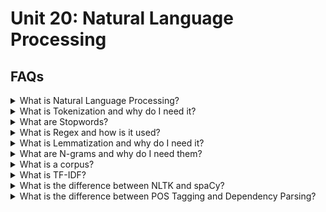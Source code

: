 # Unit 20: Natural Language Processing

## FAQs

<details>
<summary>What is Natural Language Processing?</summary>

Natural Language Processing (NLP) is the development of technology that works with translating human language components into something a computer can work with.   NLP is at work anytime you interact with technology that responds to your language inputs.  It can be thought of as processing human language into computer inputs.

Examples include:
- Spell Checker.
- Talking to Alexa, Siri or Google Assistant.
- Voice to text on mobile devices.

Computer speak is very specific; its unambigous, literal, methodical and mathematical.  Human language is quite the opposite - Words can share multiple meanings when used in different contexts, despite being spelled the same or sounding the same.

When translating words between languages, direct word for word translation will often sound nonsensical because the order of the words and cultural sayings vary.  Even different dialects of the same language can have words or sayings that mean different things depending on your geography.

NLP allows a joining of computer speak with human speak to develop intricate tech that can understand language.

</details>
<details>
<summary>What is Tokenization and why do I need it?</summary>

Probably the most basic level of NLP is breaking apart language into smaller chunks.  This could be breaking apart a sentence into words, an article into sentences or a book into phrases. This process is called tokenization and it can be thought of as simply stripping down a string using a delimiter as you would in Python using `.split()`.

<blockquote>
<details><summary>Word Tokenization</summary>

In the following example we'll use `.split()` and the a space delimiter to tokenize our sentence:

![Mando](Images/Mando_split.PNG)

This method works ok, but NLP can become much trickier than breaking down a sentence on a single delimiter.  You might need to write code that breaks down an entire text into whole phrases on multiple delimiters.  Because of this, we can use the Natural Language ToolKit (NLTK) platform to perform our tokenizing.  NLTK provides libraries and tools that help with NLP tasks such as text processing.  Let's tokenize the same sentence using NLTK's tokenizer, `word_tokenizer()`:

![Mando1](Images/Mando_tokens.PNG)

This method allows us to separate out the puncuation in addition to the words and can be combined with regex to be even more detailed.  It is a more concise delivery of the intended outcome.
</details>
<details><summary>Sentence Tokenization</summary>

In NLP words are not the only items tokenized.  In the following example we'll tokenize a short text into sentences.  First we use `.split()` and the period delimiter:

![Mando3](Images/Mando_sent_split.PNG)

This works ok, but we get more concise results using NLTK's `sent_tokenizer()`:

![Mando4](Images/Mando_sent_tokens.PNG)

</details>
</details>


<details>
<summary>What are Stopwords?</summary>

Stopwords are considered words that hold no relevance to the outcome.  In the English language words like, _is_, _the_, and  _it_ are considered extraneous.  They are words that are used in proper grammar but they hold no bearing on the meaning of the sentence.  As part of preprocessing or cleaning data for NLP, its important to remove these words so that unnecessary bias doesn't weigh our model down.  NLTK has built-in lists of stopwords in multiple languages and provides methods for extracting these words simply.
<blockquote>
<details><summary>Examples of Stopwords:</summary>

We can view the built-in list of English stopwords like this:

![stopwords_english](Images/stopwords_english.PNG)

Similarly, you can invoke other languages.  For example, here we look at French stopwords:

![stopwords_french](Images/stopwords_french.PNG)
</details>
<details><summary>Usage:</summary>

Once we have our stopwords we can remove them using a for loop.  First we store our stopwords in a variable:

```python
sw = set(stopwords.words('english'))
```
We can then run a for loop with this list to remove the stopwords:

![mando_stopwords](Images/Mando_sw.PNG)


</details>
<details><summary>Custom Stopwords:</summary>

In certain cases we may have additional words we need to remove.  Let's suppose that the words `yoda` and `mandalorian` are not necessary for our NLP work and we wish to add them to our stopwords.  We can add these words to our stopwords list as follows:

```python
sw = set(stopwords.words('english'))
updated_sw = sw.union({'yoda', 'mandalorian'})
```
We can then run a for loop with this new list to remove the stopwords which now include `yoda` and `mandalorian`.  As you can see in our output, this was successful:

![mando_stopwords](Images/Mando_new_sw.PNG)
</details>
</details>

<details>
<summary>What is Regex and how is it used?</summary>

<blockquote>
<details>
<summary>What it is:</summary>

Regex stands for *regular expression* and it allows us to search for text using very specific patterns.  It can be intimidating at first glance, but it's well worth the little study and persistance required to conquer it, especially in cases of NLP usage.  Consider using the find and replace option in your Word processor - it works great for finding specific text, but what if your query is more complex?  Perhaps you are looking for someone's name, and you can only remember that the last name ends with *b*.  Regex lets you find that!

</details>

<details>
<summary>How it's used:</summary>

Before we tokenize, we apply regex.  This gives us clean token data.  Let's apply regex to our mando sentence: *The Mandalorian has rescued baby Yoda.  I do not care if he is not the real Yoda.  I am still calling him that.*

First we import the `re` python module, and compile with the pattern we are searching for.  In this case we are searching for any character that is not a letter.  The `^` symbol indicates *not*. `A-Z` and `a-z` indicate any upper or lower case letter, and the empty `space` at the end indicates a `space`.  When we compile using `^A-Za-Z `, we are looking for any character that is not an upper or lower case letter, or a space.  We then use `.sub` to substitute something new in the place of any matches.  In the example below we are substituting `''` for any matches, which results in the deletion of that character:

<img src='Images/mando_regex1.PNG' width=700>

Then we can tokenize our sentence, leaving us with clean token data that has no non-alphanumeric characters:

<img src='Images/mando_regex2.PNG' width=600>

</details>

<details>
<summary>How to learn more:</summary>

Here are some great resources to get you started:

- For a gentle introduction from Python click [here.](https://docs.python.org/3/howto/regex.html#regex-howto)
- For an intro with practice prompts, try [this *Google for Education* module.](https://developers.google.com/edu/python/regular-expressions)
- For a quick glance cheat sheet click [here.](https://www.debuggex.com/cheatsheet/regex/python)
- For hands-on practice click [here](http://play.inginf.units.it/#/) or [here.](https://www.hackerrank.com/domains/regex)

</details>
</blockquote>

</details>

<details>
<summary>What is Lemmatization and why do I need it?</summary>

Lemmatization is the process of decomposing a word to its root, for example the lemmatized word *busiest* would be *busy*.  NLTK provides in-built functionality for this process. The default for this function is to convert plural nouns to singular, but verbs and adjectives can also be converted.  To use the function, we import the module and instantiate the object as follows:

```python
from nltk.stem import WordNetLemmatizer
lemmatizer = WordNetLemmatizer()
```

We can then call on the function by using the method `.lemmatize()`.  In the following example we will lemmatize the sentence:  *'Of all babies in the many worlds in all the galaxies that make our universe, baby yoda rules all hearts as cutest'*.  The tokenized form of this sentence is as follows:
```python
['babies',
 'many',
 'worlds',
 'galaxies',
 'make',
 'universe',
 ',',
 'baby',
 'yoda',
 'rules',
 'hearts',
 'cutest']
```
To properly lemmatize the `baby_Yoda` object:

```python
from nltk.stem import WordNetLemmatizer
lemmatizer = WordNetLemmatizer()

result = []
for word in baby_Yoda:
    word = lemmatizer.lemmatize(word)
    result.append(word)
```
You can see in the following image, that compared to the original output, the new output has converted all plural words to singular:

<img src = 'Images/lemmatize_baby_Yoda.png' width = 400>

A more concise way to generate this new list is with a list comprehension.  The results are the same:

```python
from nltk.stem import WordNetLemmatizer
lemmatizer = WordNetLemmatizer()

result = [lemmatizer.lemmatize(word) for word in new_babyYoda]
```
</details>


<details>
<summary>What are N-grams and why do I need them?</summary>

<blockquote>
<details>
<summary>What they are:</summary>

Ngrams are word groupings that are grouped by **N** number of words.  For example, let's use our original mando sentence: *The mandalorian has rescued baby Yoda.* If we grouped this sentence into bigrams (groups of 2 words), the division would be:

*The mandalorian*,<br>
*mandalorian has*,<br>
*has rescued*,<br>
*rescued baby*,<br>
*baby Yoda.*<br>
</details>
<details>
<summary>How to find them programmatically:</summary>

To get the ngram count of a text using NLTK, we must first tokenize our text using `word_tokenizer`:

Input:
```python
from nltk.tokenize import word_tokenize

mando = 'The mandalorian has rescued baby Yoda.'
mando = word_tokenize(mando)
print(mando)
```

Output:
```python
['The', 'mandalorian', 'has', 'rescued', 'baby', 'Yoda', '.']
```

We can then use NLTK to work with ngrams as follows:

Input:
```python
from nltk.util import ngrams
from collections import Counter

Counter(ngrams(mando, n=2))
```
Output:
```python
Counter({('The', 'mandalorian'): 1,
         ('mandalorian', 'has'): 1,
         ('has', 'rescued'): 1,
         ('rescued', 'baby'): 1,
         ('baby', 'Yoda'): 1,
         ('Yoda', '.'): 1})
```

The output is a dictionary of values that hold our two word combinations and the number of times those two words appear together.
</details>
<details>
<summary>Why they're important:</summary>

Ngrams help computers to understand the context of language.  As humans, we can break apart a sentence quickly to grasp the meaning behind it.  For an example, let's use the following sentence: *Let's hammer out the details of our trip*.  The bigrams for the sentence are:

*Let's hammer*,<br>
*hammer out*,<br>
*out the*<br>
*the details*,<br>
*details of*,<br>
*of our*<br>
*our trip.*<br>

By using the words before and after other words, the computer gains a better understanding of context.  The word *hammer* in this instance has bigrams of *Let's hammer* and *hammer out*.  The words *Let's* and *out* gives context that *hammer* in this instance is being used as a verb.

If instead our sentence were *I need the hammer*, then having the word *the* preceding the word *hammer* will give the context that hammer in this case is a noun, thus an entirely different context.

</details>
</blockquote>

</details>


<details>
<summary>What is a corpus?</summary>

A corpus is a collection of writings, typically involving NLP.  It can be thought of as a dataset that is specific to NLP tasks.  Corpora are vital for NLP, because effective NLP requires large quantities of text based data that include as many words as possible.  The larger the corpus (dataset), the more likely low frequency words are to be included in the text.

There are numerous well known corpora used in NLP, some are general for language based applications, and some are more specialized for task specific applications.  For example, when working on sentiment analysis projects, you could use the IMDB Reviews or Yelp Reviews corpora.

For more info on corpora, how they work in NLP and where you can find corpora to use in your own projects click [here.](https://devopedia.org/text-corpus-for-nlp)

</details>


<details>
<summary>What is TF-IDF?</summary>

Term Frequency - Inverse Document Frequency, or TF-IDF for short, measures the relevance of a word in the document.  It is calculated by combining the Term Frequency (TF) and the Inverse Document Frequency (IDF) to get a weighted value.

Term frequency (TF) is the count of the word in a document of the corpus.  Inverse document frequency (IDF) is the number of documents the word appears in throughout the corpus.  An increase in TF will make the TF-IDF score go higher, because the more often a word is counted, it can be considered to be more relevant.  An increase in IDF will make the TF-IDF score go lower, because the more often a word appears throughout all the documents, it is considered more common and irrevelant.

The calculated value of TF-IDF is a number from 0 to 1.  When the score approaches 0, the word is considered more common.  When the score approaches 1, the word is considered more unique (relevant).
<blockquote>

For example:

If the word *Yoda* appears 500 times in my 10,000 word document then the TF is high:  `500 / 10,000 = 0.05`.

If I have 10,000 documents and *Yoda* only appears in 10 of them, then IDF is low: `LOG(10,000 / 10) = 3`

In this example, the TF-IDF is: `0.05 / 3 = 0.0167`.

This is most certainly a number approaching 0, and would imply a unique, or relevant word.  In this example, because *Yoda* appears frequently throughout the document, but not frequently throughout the set of documents, the TF-IDF is high.

</blockquote>
</details>

<details>
<summary>What is the difference between NLTK and spaCy?</summary>

The primary difference between NLTK and spaCy is that NLTK uses a rule-based approach and spaCy uses a statistical-based approach.

With a rule-based approach, the model deterministically draws conclusions from the text using the rules of the selected language.  With NLTK, the word *sick* is negative based on rules that dictate that relationship.  With a statistical approach, machine learning can be used to make decisions using the context of the text.  SpaCy might notice that the word *sick* is used in a context that implies a positive relationship, for example *That steak was grilled to perfection! It was sick!*

Additionally, NLTK was built with research and education in mind.  It's a great resource for exploring your text data and conducting analyses, however all data is represented as strings which can make it more difficult to work with on a larger scale.  SpaCy was built with production performance in mind and tends to be faster thank NLTK.  All data with SpaCy is represented as objects and more task based functionality is provided.

</details>
<details>
<summary>What is the difference between POS Tagging and Dependency Parsing?</summary>

Part of speech tagging (POS tagging) is the process of labeling each word or token in a sentence as its part of speech (noun, verb, adjective), while dependency parsing takes those words and determines the relationships between each.  Dependency parsing is the step that comes after POS tagging.

If we were to POS tag and depedency parse the following sentence:
`'The mandalorian has saved baby Yoda'`, the results would look like:
<img src='Images/mando_dependencies.PNG' width = 900>


</details>
